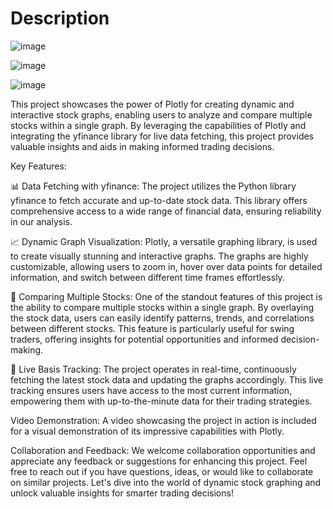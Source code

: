 # Description

![image](https://github.com/Bhipanshu/Plotly_stock_dashboard/assets/91373531/33302724-7a89-4487-ba9f-f5996ea7d77f)

![image](https://github.com/Bhipanshu/Plotly_stock_dashboard/assets/91373531/3e0fd0cf-9a06-41c1-a5b0-fcd15b0b8f84)

![image](https://github.com/Bhipanshu/Plotly_stock_dashboard/assets/91373531/18336932-5898-4187-a8d6-6ccbc246ecf1)




This project showcases the power of Plotly for creating dynamic and interactive stock graphs, enabling users to analyze and compare multiple stocks within a single graph. By leveraging the capabilities of Plotly and integrating the yfinance library for live data fetching, this project provides valuable insights and aids in making informed trading decisions.

Key Features:

📊 Data Fetching with yfinance: The project utilizes the Python library yfinance to fetch accurate and up-to-date stock data. This library offers comprehensive access to a wide range of financial data, ensuring reliability in our analysis.

📈 Dynamic Graph Visualization: Plotly, a versatile graphing library, is used to create visually stunning and interactive graphs. The graphs are highly customizable, allowing users to zoom in, hover over data points for detailed information, and switch between different time frames effortlessly.

🔄 Comparing Multiple Stocks: One of the standout features of this project is the ability to compare multiple stocks within a single graph. By overlaying the stock data, users can easily identify patterns, trends, and correlations between different stocks. This feature is particularly useful for swing traders, offering insights for potential opportunities and informed decision-making.

🚀 Live Basis Tracking: The project operates in real-time, continuously fetching the latest stock data and updating the graphs accordingly. This live tracking ensures users have access to the most current information, empowering them with up-to-the-minute data for their trading strategies.

Video Demonstration:
A video showcasing the project in action is included for a visual demonstration of its impressive capabilities with Plotly.

Collaboration and Feedback:
We welcome collaboration opportunities and appreciate any feedback or suggestions for enhancing this project. Feel free to reach out if you have questions, ideas, or would like to collaborate on similar projects. Let's dive into the world of dynamic stock graphing and unlock valuable insights for smarter trading decisions!
